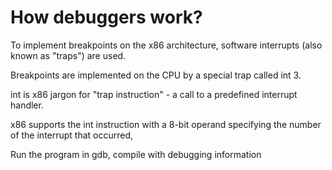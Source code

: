 How debuggers work?
===================

To implement breakpoints on the x86 architecture, software interrupts (also known as "traps") are used.

Breakpoints are implemented on the CPU by a special trap called int 3.

int is x86 jargon for "trap instruction" - a call to a predefined interrupt handler.

x86 supports the int instruction with a 8-bit operand specifying the number of the interrupt that occurred, 

Run the program in gdb, compile with debugging information
